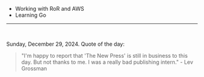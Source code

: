 - Working with RoR and AWS
- Learning Go

---

<br>

<!-- quote_marker -->
Sunday, December 29, 2024. Quote of the day:

> "I'm happy to report that 'The New Press' is still in business to this day. But not thanks to me. I was a really bad publishing intern." - Lev Grossman
